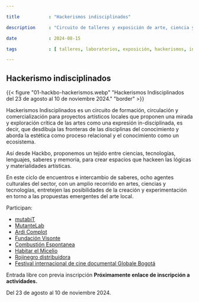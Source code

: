 ```yaml
---

title           : "Hackerismos indisciplinados"

description     : "Circuito de talleres y exposición de arte, ciencia y tecnología."

date            : 2024-08-15

tags            : [ talleres, laboratorios, exposición, hackerismos, indisciplina, ]

---
```


## Hackerismo indisciplinados

{{< figure "01-hackbo-hackerismos.webp" "Hackerismos Indisciplinados del 23 de agosto al 10 de noviembre 2024." "border" >}}

Hackerismos Indisciplinados es un circuito de formación, circulación y 
comercialización para proyectos artísticos locales que proponen 
una mirada y exploración crítica de las artes 
como una expresión in-disciplinada, es decir, 
que desdibuja las fronteras de las disciplinas del conocimiento 
y aborda la estética como proceso relacional y el conocimiento como un ecosistema. 

Así desde Hackbo, proponemos un tejido
entre ciencias, tecnologías, lenguajes, saberes y memoria, 
para crear espacios que hackeen las lógicas y materialidades artísticas.

En este ciclo de encuentros e intercambio de saberes, 
ocho agentes culturales del sector, 
con un amplio recorrido en artes, ciencias y tecnologías, 
entretejen las posibilidades de la creación y experimentación 
en torno a las propuestas emergentes del arte local.

Participan:

- [mutabiT](https://mutabit.com)
- [MutanteLab](https://www.instagram.com/mutantelab/)
- [Ardi Complot](https://youtube.com/ardicomplot)
- [Fundación Visonte](https://mutabit.com/repos.fossil/visonte-web/doc/trunk/index.html)
- [Combustión Espontanea](https://www.instagram.com/combustiones.pontanea/)
- [Habitar el Micelio](https://www.instagram.com/habitar.el.micelio/)
- [Rojinegro distribuidora](https://rojinegroshop.com)
- [Festival internacional de cine documental Globale Bogotá](https://globalebogota.wordpress.com/)

Entrada libre con previa inscripción **Próximamente enlace de inscripción a actividades.**

Del 23 de agosto al 10 de noviembre 2024.

